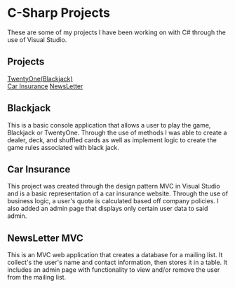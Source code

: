 # C-Sharp Projects
These are some of my projects I have been working on with C# through the use of Visual Studio.

## Projects
<a href="https://github.com/pmarino92/C-Sharp-Projects/tree/main/TwentyOneGame">TwentyOne(Blackjack)</a> <br>
<a href="https://github.com/pmarino92/C-Sharp-Projects/tree/main/DailyReport/CarInsurance">Car Insurance</a>
<a href="https://github.com/pmarino92/C-Sharp-Projects/tree/main/NewsLetterAppMVC">NewsLetter</a>

## Blackjack
This is a basic console application that allows a user to play the game, Blackjack or TwentyOne. Through the use of methods I was able to create a dealer, deck, and shuffled cards as well as implement logic to create the game rules associated with black jack.

## Car Insurance
This project was created through the design pattern MVC in Visual Studio and is a basic representation of a car insurance website. Through the use of business logic, a user's quote is calculated based off company policies. I also added an admin page that displays only certain user data to said admin.

## NewsLetter MVC
This is an MVC web application that creates a database for a mailing list. It collect's the user's name and contact information, then stores it in a table. It includes an admin page with functionality to view and/or remove the user from the mailing list.

